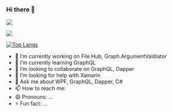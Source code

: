 ### Hi there 👋

![](https://komarev.com/ghpvc/?username=VarunSaiTeja&color=orange&style=flat-square)



<a href="https://github.com/anuraghazra/github-readme-stats">
  <img align="center" src="https://github-readme-stats.vercel.app/api?username=VarunSaiTeja&count_private=true&show_icons=true&include_all_commits=true&&bg_color=30,e96443,904e95&title_color=fff&text_color=fff" aria-label="Varun's github stats"/>
</a>

[![Top Langs](https://github-readme-stats.vercel.app/api/top-langs/?username=VarunSaiTeja&theme=dark&count_private=true)](https://github.com/VarunSaiTeja/github-readme-stats) 



- 🔭 I’m currently working on File Hub, Graph.ArgumentValdiator
- 🌱 I’m currently learning GraphQL
- 👯 I’m looking to collaborate on GraphQL, Dapper
- 🤔 I’m looking for help with Xamarin
- 💬 Ask me about WPF, GraphQL, Dapper, C#
- 📫 How to reach me: 
- 😄 Pronouns: ...
- ⚡ Fun fact: ...
